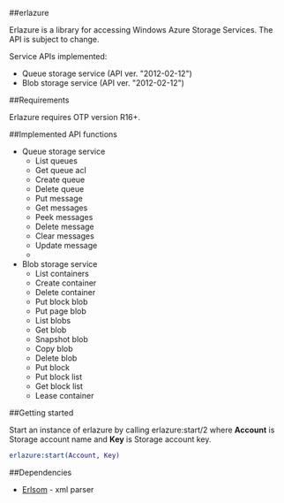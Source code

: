 ##erlazure

Erlazure is a library for accessing Windows Azure Storage Services. The API is subject to change.

Service APIs implemented:
* Queue storage service (API ver. "2012-02-12")
* Blob storage service (API ver. "2012-02-12")

##Requirements

Erlazure requires OTP version R16+.

##Implemented API functions
* Queue storage service
  * List queues
  * Get queue acl
  * Create queue
  * Delete queue
  * Put message
  * Get messages
  * Peek messages
  * Delete message
  * Clear messages
  * Update message
  * 
* Blob storage service
  * List containers
  * Create container
  * Delete container
  * Put block blob
  * Put page blob
  * List blobs
  * Get blob
  * Snapshot blob
  * Copy blob
  * Delete blob
  * Put block
  * Put block list
  * Get block list
  * Lease container
  
##Getting started

Start an instance of erlazure by calling erlazure:start/2 where **Account** is Storage account name and **Key** is Storage account key.
```erlang
erlazure:start(Account, Key)
```

##Dependencies
* [Erlsom](https://github.com/willemdj/erlsom) - xml parser
